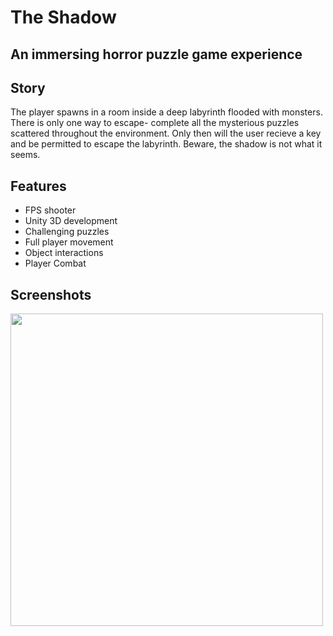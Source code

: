 # The Shadow
## An immersing horror puzzle game experience

## Story

The player spawns in a room inside a deep labyrinth flooded with monsters.
There is only one way to escape- complete all the mysterious puzzles scattered
throughout the environment. Only then will the user recieve a key and be permitted
to escape the labyrinth. Beware, the shadow is not what it seems.


## Features
- FPS shooter
- Unity 3D development
- Challenging puzzles
- Full player movement
- Object interactions
- Player Combat

## Screenshots

<p align="left"><img src="https://i.imgur.com/F9b21DJ.png" width="500" /></p>
